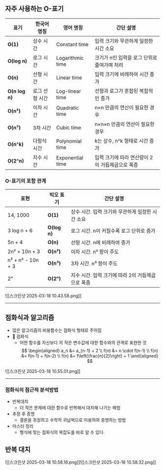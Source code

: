 ## 자주 사용하는 O-표기
| 표기             | 한국어 명칭   | 영어 명칭            | 간단 설명                       |
| -------------- | -------- | ---------------- | --------------------------- |
| **O(1)**       | 상수 시간    | Constant time    | 입력 크기와 무관하게 일정한 시간 소요       |
| **O(log n)**   | 로그 시간    | Logarithmic time | 크기가 n인 입력을 로그 단위로 줄여가며 처리   |
| **O(n)**       | 선형 시간    | Linear time      | 입력 크기에 비례하여 시간 증가           |
| **O(n log n)** | 로그 선형 시간 | Log-linear time  | 선형과 로그가 혼합된 복합적인 증가         |
| **O(n²)**      | 이차 시간    | Quadratic time   | n×n 만큼의 연산이 필요한 경우          |
| **O(n³)**      | 3차 시간    | Cubic time       | n×n×n 만큼의 연산이 필요한 경우        |
| **O(n^k)**     | 다항식 시간   | Polynomial time  | k는 상수, n^k 형태로 시간 증가        |
| **O(2^n)**     | 지수 시간    | Exponential time | 입력 크기에 따라 연산량이 2의 거듭제곱으로 폭증 |
### O-표기의 포함 관계

| 표현                | 빅오 표기        | 간단 설명                         |
| ----------------- | ------------ | ----------------------------- |
| 14, 1000          | **O(1)**     | 상수 시간. 입력 크기와 무관하게 일정한 시간 소요  |
| 3 log n + 6       | **O(log n)** | 로그 시간. n이 커질수록 로그 단위로 증가      |
| 5n + 4            | **O(n)**     | 선형 시간. n에 비례하여 증가             |
| 2n² + 10n + 3     | **O(n²)**    | 이차 시간. n² 항이 주도               |
| n³ + n² - 10n + 3 | **O(n³)**    | 3차 시간. n³ 항이 주도               |
| 2ⁿ                | **O(2ⁿ)**    | 지수 시간. 입력 크기에 따라 2의 거듭제곱으로 폭증 |

![[스크린샷 2025-03-18 10.43.58.png]]


---
## 점화식과 알고리즘 
- 많은 알고리즘의 비용함수는 점화식 형태로 주어짐
- 📌 점화식
  -  어떤 함수를 자신보다 저 작은 변수값에 대한 함수와의 관계로 표현한 것
$$
\begin{aligned}
a_n &= a_{n-1} + 2 \\
f(n) &= n \cdot f(n-1) \\
f(n) &= f(n-1) + f(n-2) \\
f(n) &= f\left(\frac{n}{2}\right) + 1
\end{aligned}
$$

![[스크린샷 2025-03-18 10.55.01.png]]

---
### 점화식의 점근적 분석방법
- 반복대치
  - 더 작은 문제에 대한 함수로 반복해서 대치해 나가는 해법
- 추정 후 증명
  - 결론을 추정하고 수학적 귀납벅으로 이용하여 증명하는 방법
- 마스터 정리
  - 형식에 맞는 점화식의 복잡도를 바로 알 수 있다.

## 반복 대치
![[스크린샷 2025-03-18 10.58.16.png]]![[스크린샷 2025-03-18 10.58.32.png]]